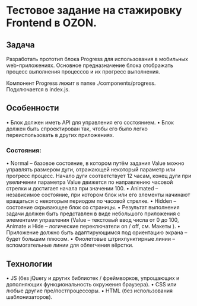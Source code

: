# Тестовое задание на стажировку Frontend в OZON.

## Задача
Разработать прототип блока Progress для использования в мобильных web-приложениях. 
Основное предназначение блока отображать процесс выполнения процессов и их прогресс
выполнения. 

Компонент Progress лежит в папке ./components/progress. Подключается в index.js.

## Особенности 
• Блок должен иметь API для управления его состоянием.
• Блок должен быть спроектирован так, чтобы его было легко переиспользовать в
других приложениях.
### Состояния:
• Normal – базовое состояние, в котором путём задания Value можно управлять
размером дуги, отражающей некоторый параметр или прогресс процесс. Начало
дуги соответствует 12 часам, конец дуги при увеличении параметра Value
движется по направлению часовой стрелки и достигает начала при значении 100.
• Animated – независимое состояние, при котором блок или его элементы
начинают вращаться с некоторым периодом по часовой стрелке.
• Hidden – состояние скрывающее блок со страницы.
• Результат выполнения задачи должен быть представлен в виде небольшого
приложения с элементами управления (Value – текстовый ввод числа от 0 до 100, 
Animate и Hide – логические переключатели on / off, см. Макеты ).
• Приложение должно быть адаптирующимся под ориентацию экрана – будет большим
плюсом.
• Фиолетовые штрихпунктирные линии – вспомогательные линии для облегчения
вёрстки. 

## Технологии 
• JS (без jQuery и других библиотек / фреймворков, упрощающих и дополняющих
функциональность окружения браузера).
• CSS или любые другие пре/постпроцессоры.
• HTML (без использования шаблонизаторов).